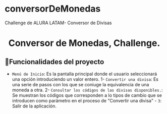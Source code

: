 # conversorDeMonedas
Challenge de ALURA LATAM- Conversor de Divisas
<h1 align="center"> Conversor de Monedas, Challenge. </h1>



## :hammer:Funcionalidades del proyecto
- `Menú de Inicio`: Es la pantalla principal donde el usuario seleccionará una opción introduciendo un valor entero. 1- `Convertir una divisa`: Es una serie de pasos con los que se coniuge la equivalencia de una moneda a otra. 2- `Consultar los códigos de las divisas disponibles.`: Se muestran los códigos que corresponden a lo tipos de cambio que se introducen como parámetro en el proceso de "Convertir una divisa" - `3`: Salir de la aplicación.

